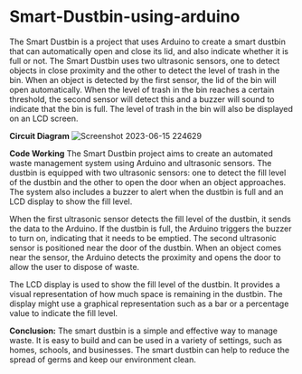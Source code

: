 # Smart-Dustbin-using-arduino

The Smart Dustbin is a project that uses Arduino to create a smart dustbin that can automatically open and close its lid, and also indicate whether it is full or not. The Smart Dustbin uses two ultrasonic sensors, one to detect objects in close proximity and the other to detect the level of trash in the bin. When an object is detected by the first sensor, the lid of the bin will open automatically. When the level of trash in the bin reaches a certain threshold, the second sensor will detect this and a buzzer will sound to indicate that the bin is full. The level of trash in the bin will also be displayed on an LCD screen.

**Circuit Diagram**
![Screenshot 2023-06-15 224629](https://github.com/bauskaraneesh/Smart-Dustbin-using-arduino/assets/132990280/891e5bb3-2af1-4833-88fc-c6c24228aa7b)

**Code Working**
The Smart Dustbin project aims to create an automated waste management system using Arduino and ultrasonic sensors. The dustbin is equipped with two ultrasonic sensors: one to detect the fill level of the dustbin and the other to open the door when an object approaches. The system also includes a buzzer to alert when the dustbin is full and an LCD display to show the fill level.

When the first ultrasonic sensor detects the fill level of the dustbin, it sends the data to the Arduino. If the dustbin is full, the Arduino triggers the buzzer to turn on, indicating that it needs to be emptied. The second ultrasonic sensor is positioned near the door of the dustbin. When an object comes near the sensor, the Arduino detects the proximity and opens the door to allow the user to dispose of waste.

The LCD display is used to show the fill level of the dustbin. It provides a visual representation of how much space is remaining in the dustbin. The display might use a graphical representation such as a bar or a percentage value to indicate the fill level.

**Conclusion:**
The smart dustbin is a simple and effective way to manage waste. It is easy to build and can be used in a variety of settings, such as homes, schools, and businesses. The smart dustbin can help to reduce the spread of germs and keep our environment clean.

